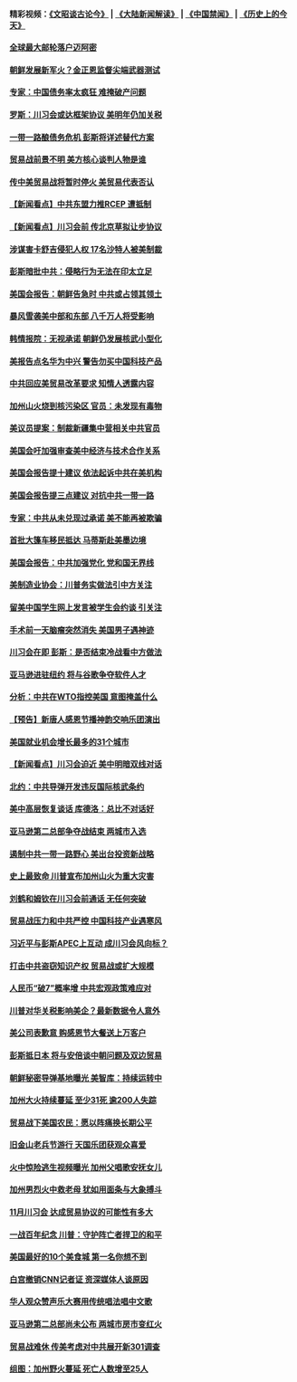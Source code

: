 #### 精彩视频：[《文昭谈古论今》](https://github.com/gfw-breaker/wenzhao/blob/master/README.md?t=11160631) | [《大陆新闻解读》](https://github.com/gfw-breaker/ntdtv-comedy/blob/master/README.md?t=11160631) | [《中国禁闻》](https://github.com/gfw-breaker/ntdtv-news/blob/master/README.md?t=11160631) | [《历史上的今天》](https://github.com/gfw-breaker/today-in-history/blob/master/README.md?t=11160631) 

#### [全球最大邮轮落户迈阿密](../pages/nsc412/n10855367.md?t=11160631) 

#### [朝鲜发展新军火？金正恩监督尖端武器测试](../pages/nsc412/n10855089.md?t=11160631) 

#### [专家：中国债务率太疯狂 难掩破产问题](../pages/nsc412/n10854958.md?t=11160631) 

#### [罗斯：川习会或达框架协议 美明年仍加关税](../pages/nsc412/n10854923.md?t=11160631) 

#### [一带一路酿债务危机 彭斯将详述替代方案](../pages/nsc412/n10854827.md?t=11160631) 

#### [贸易战前景不明 美方核心谈判人物是谁](../pages/nsc412/n10854405.md?t=11160631) 

#### [传中美贸易战将暂时停火 美贸易代表否认](../pages/nsc412/n10854807.md?t=11160631) 

#### [【新闻看点】中共东盟力推RCEP 遭抵制](../pages/nsc412/n10854549.md?t=11160631) 

#### [【新闻看点】川习会前 传北京草拟让步协议](../pages/nsc412/n10854649.md?t=11160631) 

#### [涉谋害卡舒吉侵犯人权 17名沙特人被美制裁](../pages/nsc412/n10854611.md?t=11160631) 

#### [彭斯暗批中共：侵略行为无法在印太立足](../pages/nsc412/n10853726.md?t=11160631) 

#### [美国会报告：朝鲜告急时 中共或占领其领土](../pages/nsc412/n10852870.md?t=11160631) 

#### [暴风雪袭美中部和东部 八千万人将受影响](../pages/nsc412/n10853082.md?t=11160631) 

#### [韩情报院：无视承诺 朝鲜仍发展核武小型化](../pages/nsc412/n10853349.md?t=11160631) 

#### [美报告点名华为中兴 警告勿买中国科技产品](../pages/nsc412/n10852143.md?t=11160631) 

#### [中共回应美贸易改革要求 知情人透露内容](../pages/nsc412/n10852470.md?t=11160631) 

#### [加州山火烧到核污染区 官员：未发现有毒物](../pages/nsc412/n10852387.md?t=11160631) 

#### [美议员提案：制裁新疆集中营相关中共官员](../pages/nsc412/n10852429.md?t=11160631) 

#### [美国会吁加强审查美中经济与技术合作关系](../pages/nsc412/n10852368.md?t=11160631) 

#### [美国会报告提十建议 依法起诉中共在美机构](../pages/nsc412/n10851671.md?t=11160631) 

#### [美国会报告提三点建议 对抗中共一带一路](../pages/nsc412/n10852252.md?t=11160631) 

#### [专家：中共从未兑现过承诺 美不能再被欺骗](../pages/nsc412/n10851988.md?t=11160631) 

#### [首批大篷车移民抵达 马蒂斯赴美墨边境](../pages/nsc412/n10851949.md?t=11160631) 

#### [美国会报告：中共加强党化 党和国无界线](../pages/nsc412/n10851682.md?t=11160631) 

#### [美制造业协会：川普务实做法引中方关注](../pages/nsc412/n10851022.md?t=11160631) 

#### [留美中国学生网上发言被学生会约谈 引关注](../pages/nsc412/n10850335.md?t=11160631) 

#### [手术前一天脑瘤突然消失 美国男子遇神迹](../pages/nsc412/n10850402.md?t=11160631) 

#### [川习会在即 彭斯：是否结束冷战看中方做法](../pages/nsc412/n10849918.md?t=11160631) 

#### [亚马逊进驻纽约 将与谷歌争夺软件人才](../pages/nsc412/n10850103.md?t=11160631) 

#### [分析：中共在WTO指控美国 意图掩盖什么](../pages/nsc412/n10849991.md?t=11160631) 

#### [【预告】新唐人感恩节播神韵交响乐团演出](../pages/nsc412/n10849459.md?t=11160631) 

#### [美国就业机会增长最多的31个城市](../pages/nsc412/n10849779.md?t=11160631) 

#### [【新闻看点】川习会迫近 美中明暗双线对话](../pages/nsc412/n10849537.md?t=11160631) 

#### [北约：中共导弹开发违反国际核武条约](../pages/nsc412/n10849551.md?t=11160631) 

#### [美中高层恢复谈话 库德洛：总比不对话好](../pages/nsc412/n10849556.md?t=11160631) 

#### [亚马逊第二总部争夺战结束 两城市入选](../pages/nsc412/n10849466.md?t=11160631) 

#### [遏制中共一带一路野心 美出台投资新战略](../pages/nsc412/n10849450.md?t=11160631) 

#### [史上最致命 川普宣布加州山火为重大灾害](../pages/nsc412/n10848539.md?t=11160631) 

#### [刘鹤和姆钦在川习会前通话 无任何突破](../pages/nsc412/n10848020.md?t=11160631) 

#### [贸易战压力和中共严控 中国科技产业遇寒风](../pages/nsc412/n10847923.md?t=11160631) 

#### [习近平与彭斯APEC上互动 成川习会风向标？](../pages/nsc412/n10847020.md?t=11160631) 

#### [打击中共盗窃知识产权 贸易战或扩大规模](../pages/nsc412/n10847555.md?t=11160631) 

#### [人民币“破7”概率增 中共宏观政策难应对](../pages/nsc412/n10847226.md?t=11160631) 

#### [川普对华关税影响美企？最新数据令人意外](../pages/nsc412/n10847315.md?t=11160631) 

#### [美公司表歉意 购感恩节大餐送上万客户](../pages/nsc412/n10847299.md?t=11160631) 

#### [彭斯抵日本 将与安倍谈中朝问题及双边贸易](../pages/nsc412/n10847210.md?t=11160631) 

#### [朝鲜秘密导弹基地曝光 美智库：持续运转中](../pages/nsc412/n10847109.md?t=11160631) 

#### [加州大火持续蔓延 至少31死 逾200人失踪](../pages/nsc412/n10847045.md?t=11160631) 

#### [贸易战下美国农民：愿以阵痛换长期公平](../pages/nsc412/n10846451.md?t=11160631) 

#### [旧金山老兵节游行  天国乐团获观众喜爱](../pages/nsc412/n10845851.md?t=11160631) 

#### [火中惊险逃生视频曝光 加州父唱歌安抚女儿](../pages/nsc412/n10845756.md?t=11160631) 

#### [加州男烈火中救老母 犹如用面条与大象搏斗](../pages/nsc412/n10845700.md?t=11160631) 

#### [11月川习会 达成贸易协议的可能性有多大](../pages/nsc412/n10845515.md?t=11160631) 

#### [一战百年纪念 川普：守护阵亡者捍卫的和平](../pages/nsc412/n10845450.md?t=11160631) 

#### [美国最好的10个美食城 第一名你想不到](../pages/nsc412/n10842746.md?t=11160631) 

#### [白宫撤销CNN记者证 资深媒体人谈原因](../pages/nsc412/n10845359.md?t=11160631) 

#### [华人观众赞声乐大赛用传统唱法唱中文歌](../pages/nsc412/n10844686.md?t=11160631) 

#### [亚马逊第二总部尚未公布 两城市房市变红火](../pages/nsc412/n10845253.md?t=11160631) 

#### [贸易战难休 传美考虑对中共展开新301调查](../pages/nsc412/n10845197.md?t=11160631) 

#### [组图：加州野火蔓延 死亡人数增至25人](../pages/nsc412/n10844810.md?t=11160631) 

